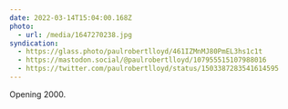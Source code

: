 ```yaml
---
date: 2022-03-14T15:04:00.168Z
photo:
  - url: /media/1647270238.jpg
syndication:
  - https://glass.photo/paulrobertlloyd/461IZMnMJ80PmEL3hs1c1t
  - https://mastodon.social/@paulrobertlloyd/107955515107988016
  - https://twitter.com/paulrobertlloyd/status/1503387283541614595
---
```

Opening 2000.
